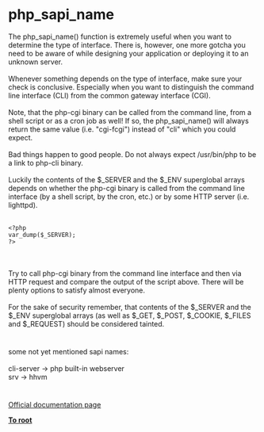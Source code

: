 # php_sapi_name



The php_sapi_name() function is extremely useful when you want to determine the type of interface. There is, however, one more gotcha you need to be aware of while designing your application or deploying it to an unknown server.<br><br>Whenever something depends on the type of interface, make sure your check is conclusive. Especially when you want to distinguish the command line interface (CLI) from the common gateway interface (CGI).<br><br>Note, that the php-cgi binary can be called from the command line, from a shell script or as a cron job as well! If so, the php_sapi_name() will always return the same value (i.e. "cgi-fcgi") instead of "cli" which you could expect.<br><br>Bad things happen to good people. Do not always expect /usr/bin/php to be a link to php-cli binary.<br><br>Luckily the contents of the $_SERVER and the $_ENV superglobal arrays depends on whether the php-cgi binary is called from the command line interface (by a shell script, by the cron, etc.) or by some HTTP server (i.e. lighttpd).<br><br>

```
<?php
var_dump($_SERVER);
?>
```
<br><br>Try to call php-cgi binary from the command line interface and then via HTTP request and compare the output of the script above. There will be plenty options to satisfy almost everyone.<br><br>For the sake of security remember, that contents of the $_SERVER and the $_ENV superglobal arrays (as well as $_GET, $_POST, $_COOKIE, $_FILES and $_REQUEST) should be considered tainted.  

#

some not yet mentioned sapi names:<br><br>cli-server -&gt; php built-in webserver<br>srv -&gt; hhvm  

#

[Official documentation page](https://www.php.net/manual/en/function.php-sapi-name.php)

**[To root](/README.md)**